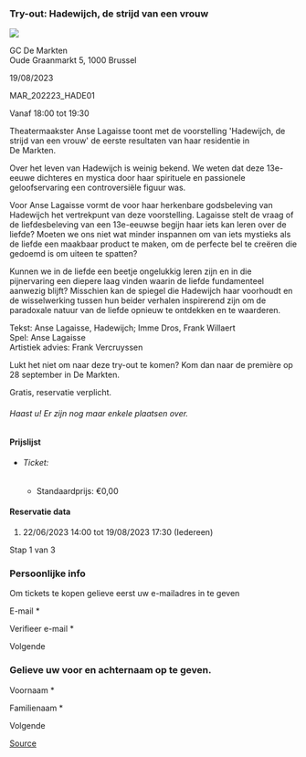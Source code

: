 ### Try-out: Hadewijch, de strijd van een vrouw

![](https://s3-eu-west-1.amazonaws.com/os-kwdo/prod/vgc/images/activity/649423b30c7ef_HADEWIJCH.jpg)

GC De Markten  
Oude Graanmarkt 5, 1000 Brussel

19/08/2023

MAR\_202223\_HADE01

Vanaf 18:00 tot 19:30

Theatermaakster Anse Lagaisse toont met de voorstelling 'Hadewijch, de strijd van een vrouw' de eerste resultaten van haar residentie in  
De Markten.  
  
Over het leven van Hadewijch is weinig bekend. We weten dat deze 13e-eeuwe dichteres en mystica door haar spirituele en passionele geloofservaring een controversiële figuur was.  
  
Voor Anse Lagaisse vormt de voor haar herkenbare godsbeleving van Hadewijch het vertrekpunt van deze voorstelling. Lagaisse stelt de vraag of de liefdesbeleving van een 13e-eeuwse begijn haar iets kan leren over de liefde? Moeten we ons niet wat minder inspannen om van iets mystieks als de liefde een maakbaar product te maken, om de perfecte bel te creëren die gedoemd is om uiteen te spatten?  
  
Kunnen we in de liefde een beetje ongelukkig leren zijn en in die pijnervaring een diepere laag vinden waarin de liefde fundamenteel aanwezig blijft? Misschien kan de spiegel die Hadewijch haar voorhoudt en de wisselwerking tussen hun beider verhalen inspirerend zijn om de paradoxale natuur van de liefde opnieuw te ontdekken en te waarderen.  
  
Tekst: Anse Lagaisse, Hadewijch; Imme Dros, Frank Willaert  
Spel: Anse Lagaisse  
Artistiek advies: Frank Vercruyssen  
  
Lukt het niet om naar deze try-out te komen? Kom dan naar de première op 28 september in De Markten.  
  
  
Gratis, reservatie verplicht.  

###### *Haast u! Er zijn nog maar enkele plaatsen over.*

#### Prijslijst

* ###### Ticket:
    
    * Standaardprijs: €0,00

  

#### Reservatie data

1.  22/06/2023 14:00 tot 19/08/2023 17:30 (Iedereen)

Stap 1 van 3

 

### Persoonlijke info

Om tickets te kopen gelieve eerst uw e-mailadres in te geven

  

E-mail * 

Verifieer e-mail * 

Volgende

### Gelieve uw voor en achternaam op te geven.

Voornaam * 

Familienaam * 

Volgende

[Source](https://tickets.vgc.be/ticketingActivity/subscribe/MAR_202223_HADE01)